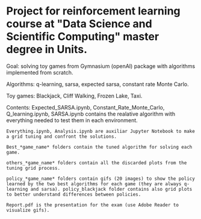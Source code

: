 # Project for reinforcement learning course at "Data Science and Scientific Computing" master degree in Units.

Goal: solving toy games from Gymnasium (openAI) package with algorithms implemented from scratch.
 
Algorithms: q-learning, sarsa, expected sarsa, constant rate Monte Carlo.

Toy games: Blackjack, Cliff Walking, Frozen Lake, Taxi.

Contents:
    Expected_SARSA.ipynb, Constant_Rate_Monte_Carlo, Q_learning.ipynb, SARSA.ipynb contains the realative algorithm with everything needed to test them in each environment.

    Everything.ipynb, Analysis.ipynb are auxiliar Jupyter Notebook to make a grid tuning and confront the solutions.

    Best_*game_name* folders contain the tuned algorithm for solving each game.

    others_*game_name* folders contain all the discarded plots from the tuning grid process.

    policy_*game_name* folders contain gifs (20 images) to show the policy learned by the two best algorithms for each game (they are always q-learning and sarsa). policy_blackjack folder contains also grid plots to better understand differences between policies.

    Report.pdf is the presentation for the exam (use Adobe Reader to visualize gifs).